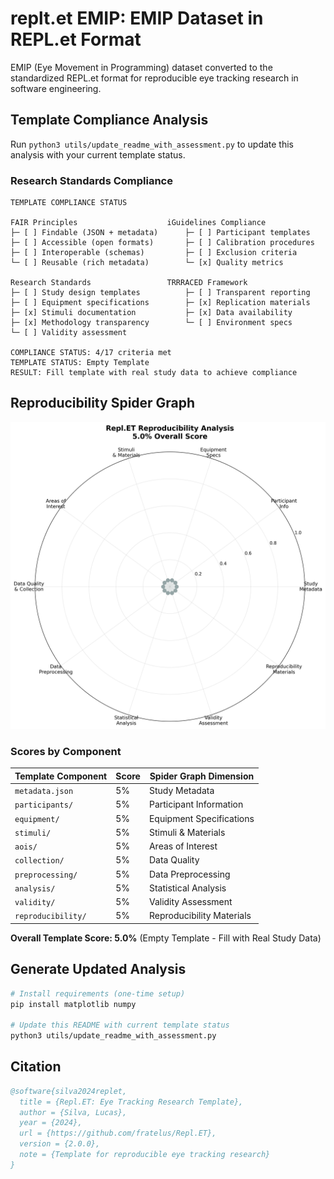 # replt.et EMIP: EMIP Dataset in REPL.et Format

EMIP (Eye Movement in Programming) dataset converted to the standardized REPL.et format for reproducible eye tracking research in software engineering.

## Template Compliance Analysis

Run `python3 utils/update_readme_with_assessment.py` to update this analysis with your current template status.

### Research Standards Compliance

```
TEMPLATE COMPLIANCE STATUS

FAIR Principles                    iGuidelines Compliance
├─ [ ] Findable (JSON + metadata)      ├─ [ ] Participant templates
├─ [ ] Accessible (open formats)       ├─ [ ] Calibration procedures  
├─ [ ] Interoperable (schemas)         ├─ [ ] Exclusion criteria
└─ [ ] Reusable (rich metadata)        └─ [x] Quality metrics

Research Standards                 TRRRACED Framework
├─ [ ] Study design templates          ├─ [ ] Transparent reporting
├─ [ ] Equipment specifications        ├─ [x] Replication materials
├─ [x] Stimuli documentation           ├─ [x] Data availability
├─ [x] Methodology transparency        └─ [ ] Environment specs  
└─ [ ] Validity assessment

COMPLIANCE STATUS: 4/17 criteria met
TEMPLATE STATUS: Empty Template  
RESULT: Fill template with real study data to achieve compliance
```

## Reproducibility Spider Graph

![Reproducibility Spider Graph](reproducibility_spider_graph.png)

### Scores by Component

| Template Component | Score | Spider Graph Dimension |
|-------------------|-------|------------------------|
| `metadata.json` | 5% | Study Metadata |
| `participants/` | 5% | Participant Information |
| `equipment/` | 5% | Equipment Specifications |
| `stimuli/` | 5% | Stimuli & Materials |
| `aois/` | 5% | Areas of Interest |
| `collection/` | 5% | Data Quality |
| `preprocessing/` | 5% | Data Preprocessing |
| `analysis/` | 5% | Statistical Analysis |
| `validity/` | 5% | Validity Assessment |
| `reproducibility/` | 5% | Reproducibility Materials |

**Overall Template Score: 5.0%** (Empty Template - Fill with Real Study Data)

## Generate Updated Analysis

```bash
# Install requirements (one-time setup)
pip install matplotlib numpy

# Update this README with current template status
python3 utils/update_readme_with_assessment.py
```

## Citation

```bibtex
@software{silva2024replet,
  title = {Repl.ET: Eye Tracking Research Template},
  author = {Silva, Lucas},
  year = {2024},
  url = {https://github.com/fratelus/Repl.ET},
  version = {2.0.0},
  note = {Template for reproducible eye tracking research}
}
``` 